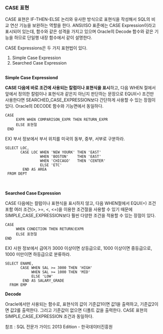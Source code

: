 ### CASE 표현

CASE 표현은 IF-THEN-ELSE 논리와 유사한 방식으로 표현식을 작성해서 SQL의 비교 연산 기능을 보완하는 역할을 한다. ANSI/ISO 표준에는 CASE Expression이라고 표시되어 있는데, 함수와 같은 성격을 가지고 있으며 Oracle의 Decode 함수와 같은 기능을 하므로 단일행 내장 함수에서 같이 설명한다.

CASE Expressions은 두 가지 표현법이 있다.
1. Simple Case Expression
2. Searched Case Expression

<BR>
<B>Simple Case Expressiond</B>

<B>CASE 다음에 바로 조건에 사용되는 칼럼이나 표현식을 표시</B>하고, 다음 WHEN 절에서 앞에서 정의한 칼럼이나 표현식과 같은지 아닌지 판단하는 문장으로 EQUI(=) 조건만 사용한다면 SEARCHED_CASE_EXPRESSION보다 간단하게 사용할 수 있는 장점이 있다. Oracle의 DECODE 함수와 기능면에서 동일하다.

```
CASE 
     EXPR WHEN COMPARISON_EXPR THEN RETURN_EXPR
     ELSE 표현절
 END
```

EX) 부서 정보에서 부서 위치를 미국의 동부, 중부, 서부로 구분하라.
```
SELECT LOC,
       CASE LOC WHEN 'NEW YOURK' THEN 'EAST'
                WHEN 'BOSTON'    THEN 'EAST'
                WHEN 'CHICAGO'   THEN 'CENTER'
                ELSE 'ETC'
        END AS AREA
 FROM DEPT
```

<BR><BR>
<B>Searched Case Expression </B>

CASE 다음에는 칼럼이나 표현식을 표시하지 않고, 다음 WHEN절에서 EQUI(=) 조건 포함 여러 조건(>, >=, <, <=)을 이용한 조건절을 사용할 수 있기 때문에 SIMPLE_CASE_EXPRESSION보다 훨씬 다양한 조건을 적용할 수 있는 장점이 있다.

```
CASE 
     WHEN CONDITION THEN RETURN)EXPR
     ELSE 표현절
END
```
EX) 사원 정보에서 급여가 3000 이상이면 상등급으로, 1000 이상이면 중등급으로, 1000 미만이면 하등급으로 분류하라.
```
SELECT ENAME,
       CASE WHEN SAL >= 3000 THEN 'HIGH'
            WHEN SAL >= 1000 THEN 'MID'
            ELSE 'LOW'
        END AS SALARY_GRADE
  FROM EMP
```


<B>Decode</B>

Oracle에서만 사용되는 함수로, 표현식의 값이 기준값1이면 값1을 출력하고, 기준값2이면 값2를 출력한다. 그리고 기준값이 없으면 디폴트 값을 출력한다. CASE 표현의 SIMPLE_CASE_EXPRESSION 조건과 동일하다. 

참조 : SQL 전문가 가이드 2013 Edition - 한국데이터진흥원